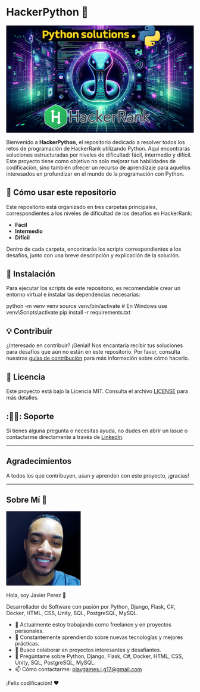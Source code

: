 # HackerPython :snake:

![Portada](statics/img/Banner_principal.png)

Bienvenido a **HackerPython**, el repositorio dedicado a resolver todos los retos de programación de HackerRank utilizando Python. Aquí encontrarás soluciones estructuradas por niveles de dificultad: fácil, intermedio y difícil. Este proyecto tiene como objetivo no solo mejorar tus habilidades de codificación, sino también ofrecer un recurso de aprendizaje para aquellos interesados en profundizar en el mundo de la programación con Python.

## :book: Cómo usar este repositorio

Este repositorio está organizado en tres carpetas principales, correspondientes a los niveles de dificultad de los desafíos en HackerRank:

- **Fácil**
- **Intermedio**
- **Difícil**

Dentro de cada carpeta, encontrarás los scripts correspondientes a los desafíos, junto con una breve descripción y explicación de la solución.

## :wrench: Instalación

Para ejecutar los scripts de este repositorio, es recomendable crear un entorno virtual e instalar las dependencias necesarias:

python -m venv venv
source venv/bin/activate # En Windows use venv\Scripts\activate
pip install -r requirements.txt


## :bulb: Contribuir

¿Interesado en contribuir? ¡Genial! Nos encantaría recibir tus soluciones para desafíos que aún no están en este repositorio. Por favor, consulta nuestras [guías de contribución](CONTRIBUTING.md) para más información sobre cómo hacerlo.

## :memo: Licencia

Este proyecto está bajo la Licencia MIT. Consulta el archivo [LICENSE](LICENSE.md) para más detalles.

## :🙋‍♂️: Soporte

Si tienes alguna pregunta o necesitas ayuda, no dudes en abrir un issue o contactarme directamente a través de [LinkedIn](https://www.linkedin.com/in/javier-perez-780145263/).

---
## Agradecimientos

A todos los que contribuyen, usan y aprenden con este proyecto, ¡gracias!

---

## Sobre Mí 🚀

![Javier Perez](statics/img/foto_perfil.png)

Hola, soy Javier Perez 👋

Desarrollador de Software con pasión por Python, Django, Flask, C#, Docker, HTML, CSS, Unity, SQL, PostgreSQL, MySQL.

- 🔭 Actualmente estoy trabajando como freelance y en proyectos personales.
- 🌱 Constantemente aprendiendo sobre nuevas tecnologías y mejores prácticas.
- 🤝 Busco colaborar en proyectos interesantes y desafiantes.
- 💬 Pregúntame sobre Python, Django, Flask, C#, Docker, HTML, CSS, Unity, SQL, PostgreSQL, MySQL.
- 📫 Cómo contactarme: [playgames.j.g17@gmail.com](mailto:playgames.j.g17@gmail.com)

¡Feliz codificación! :heart:
